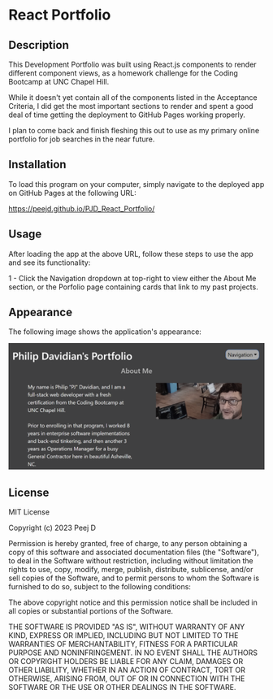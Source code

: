 # React Portfolio


## Description

This Development Portfolio was built using React.js components to render different component views, as a homework challenge for the Coding Bootcamp at UNC Chapel Hill.

While it doesn't yet contain all of the components listed in the Acceptance Criteria, I did get the most important sections to render and spent a good deal of time getting the deployment to GitHub Pages working properly.

I plan to come back and finish fleshing this out to use as my primary online portfolio for job searches in the near future.


## Installation

To load this program on your computer, simply navigate to the deployed app on GitHub Pages at the following URL:

https://peejd.github.io/PJD_React_Portfolio/


## Usage

After loading the app at the above URL, follow these steps to use the app and see its functionality:

1 - Click the Navigation dropdown at top-right to view either the About Me section, or the Porfolio page containing cards that link to my past projects.


## Appearance

The following image shows the application's appearance:

![Portfolio Screenshot](./src/components/assets/images/PJD-Port.png)


## License

MIT License

Copyright (c) 2023 Peej D

Permission is hereby granted, free of charge, to any person obtaining a copy
of this software and associated documentation files (the "Software"), to deal
in the Software without restriction, including without limitation the rights
to use, copy, modify, merge, publish, distribute, sublicense, and/or sell
copies of the Software, and to permit persons to whom the Software is
furnished to do so, subject to the following conditions:

The above copyright notice and this permission notice shall be included in all
copies or substantial portions of the Software.

THE SOFTWARE IS PROVIDED "AS IS", WITHOUT WARRANTY OF ANY KIND, EXPRESS OR
IMPLIED, INCLUDING BUT NOT LIMITED TO THE WARRANTIES OF MERCHANTABILITY,
FITNESS FOR A PARTICULAR PURPOSE AND NONINFRINGEMENT. IN NO EVENT SHALL THE
AUTHORS OR COPYRIGHT HOLDERS BE LIABLE FOR ANY CLAIM, DAMAGES OR OTHER
LIABILITY, WHETHER IN AN ACTION OF CONTRACT, TORT OR OTHERWISE, ARISING FROM,
OUT OF OR IN CONNECTION WITH THE SOFTWARE OR THE USE OR OTHER DEALINGS IN THE
SOFTWARE.